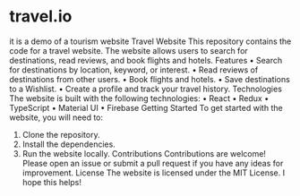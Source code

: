 # travel.io
it is a demo of a tourism website
Travel Website
This repository contains the code for a travel website. The website allows users to search for destinations, read reviews, and book flights and hotels.
Features
•	Search for destinations by location, keyword, or interest.
•	Read reviews of destinations from other users.
•	Book flights and hotels.
•	Save destinations to a Wishlist.
•	Create a profile and track your travel history.
Technologies
The website is built with the following technologies:
•	React
•	Redux
•	TypeScript
•	Material UI
•	Firebase
Getting Started
To get started with the website, you will need to:
1.	Clone the repository.
2.	Install the dependencies.
3.	Run the website locally.
Contributions
Contributions are welcome! Please open an issue or submit a pull request if you have any ideas for improvement.
License
The website is licensed under the MIT License.
I hope this helps!


